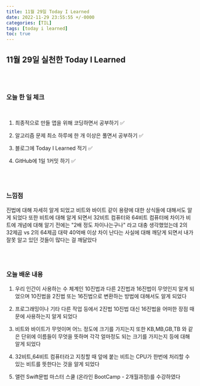 ```yaml
---
title: 11월 29일 Today I Learned
date: 2022-11-29 23:55:55 +/-0000
categories: [TIL]
tags: [today i learned]
toc: true
---
```


## 11월 29일 실천한 Today I Learned

<br><br>

### 오늘 한 일 체크
<br>

1. 최종적으로 만들 앱을 위해 코딩하면서 공부하기 ✅

2. 알고리즘 문제 최소 하루에 한 개 이상은 풀면서 공부하기 ✅

3. 블로그에 Today I Learned 적기 ✅

4. GitHub에 1일 1커밋 하기 ✅

<br><br>

### 느낌점

진법에 대해 자세히 알게 되었고 비트와 바이트 같이 용량에 대한 상식들에 대해서도 알게 되었다
또한 비트에 대해 알게 되면서 32비트 컴퓨터와 64비트 컴퓨터에 차이가 비트에 개념에 대해 알기 전에는
"2배 정도 차이나는구나" 라고 대충 생각했었는데 2의 32제곱 vs 2의 64제곱 대략 40억배 이상 차이 
난다는 사실에 대해 깨닫게 되면서 내가 잘못 알고 있던 것들이 많다는 걸 깨달았다

<br><br>

### 오늘 배운 내용

1. 우리 인간이 사용하는 수 체계인 10진법과 다른 2진법과 16진법이 무엇인지 알게 되었으며 10진법을 2진법 또는 16진법으로 변환하는 방법에 대해서도 알게 되었다

1. 프로그래밍이나 기타 다른 작업 등에서 2진법 10진법 대신 16진법을 어떠한 장점 때문에 사용하는지 알게 되었다

1. 비트와 바이트가 무엇이며 어느 정도에 크기를 가지는지 또한 KB,MB,GB,TB 와 같은 단위에 이름들이
무엇을 뜻하며 각각 얼마정도 되는 크기를 가지는지 등에 대해 알게 되었다 

1. 32비트,64비트 컴퓨터라고 지칭할 때 앞에 붙는 비트는 CPU가 한번에 처리할 수 있는 비트를
뜻한다는 것을 알게 되었다

1. 앨런 Swift문법 마스터 스쿨 (온라인 BootCamp - 2개월과정)를 수강하였다
